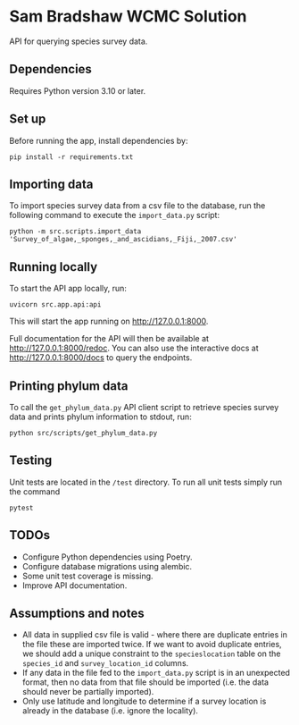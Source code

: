 # Sam Bradshaw WCMC Solution

API for querying species survey data.

## Dependencies

Requires Python version 3.10 or later.

## Set up

Before running the app, install dependencies by:
```
pip install -r requirements.txt
```

## Importing data

To import species survey data from a csv file to the database, run the following command
to execute the `import_data.py` script:
```
python -m src.scripts.import_data 'Survey_of_algae,_sponges,_and_ascidians,_Fiji,_2007.csv'
```

## Running locally

To start the API app locally, run:
```
uvicorn src.app.api:api
```
This will start the app running on http://127.0.0.1:8000.

Full documentation for the API will then be available at http://127.0.0.1:8000/redoc.
You can also use the interactive docs at http://127.0.0.1:8000/docs to query the endpoints.


## Printing phylum data

To call the `get_phylum_data.py` API client script to retrieve species survey data
and prints phylum information to stdout, run:
```
python src/scripts/get_phylum_data.py
```

## Testing

Unit tests are located in the `/test` directory. To run all unit tests simply run the command
```
pytest
```

## TODOs

* Configure Python dependencies using Poetry.
* Configure database migrations using alembic.
* Some unit test coverage is missing.
* Improve API documentation.

## Assumptions and notes

* All data in supplied csv file is valid - where there are duplicate entries in the file these are imported twice.
If we want to avoid duplicate entries, we should add a unique constraint to the `specieslocation` table
on the `species_id` and `survey_location_id` columns.
* If any data in the file fed to the `import_data.py` script is in an unexpected format, then
no data from that file should be imported (i.e. the data should never be partially imported).
* Only use latitude and longitude to determine if a survey location is already in the database
(i.e. ignore the locality).

